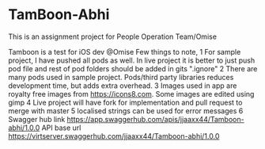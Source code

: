 # TamBoon-Abhi
This is an assignment project for People Operation Team/Omise

Tamboon is a test for iOS dev @Omise
Few things to note,
	1	For sample project, I have pushed all pods as well. In live project it is better to just push pod file and rest of pod folders should be added in gits ".ignore"
	2	There are many pods used in sample project. Pods/third party libraries reduces development time, but adds extra overhead.
	3	Images used in app are royalty free images from https://icons8.com. Some images are edited using gimp
	4	Live project will have fork for implementation and pull request to merge with master
	5	localised strings can be used for error messages
	6	Swagger hub link
		https://app.swaggerhub.com/apis/jjaaxx44/Tamboon-abhi/1.0.0
		API base url 
		https://virtserver.swaggerhub.com/jjaaxx44/Tamboon-abhi/1.0.0
